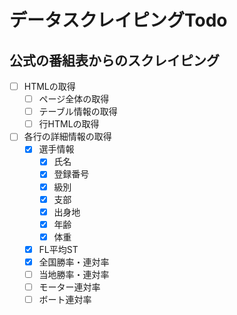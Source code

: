 # データスクレイピングTodo

## 公式の番組表からのスクレイピング

- [ ] HTMLの取得
  - [ ] ページ全体の取得
  - [ ] テーブル情報の取得
  - [ ] 行HTMLの取得

- [ ] 各行の詳細情報の取得
  - [x] 選手情報
    - [x] 氏名
    - [x] 登録番号
    - [x] 級別
    - [x] 支部
    - [x] 出身地
    - [x] 年齢
    - [x] 体重
  - [x] FL平均ST
  - [x] 全国勝率・連対率
  - [ ] 当地勝率・連対率
  - [ ] モーター連対率
  - [ ] ボート連対率
